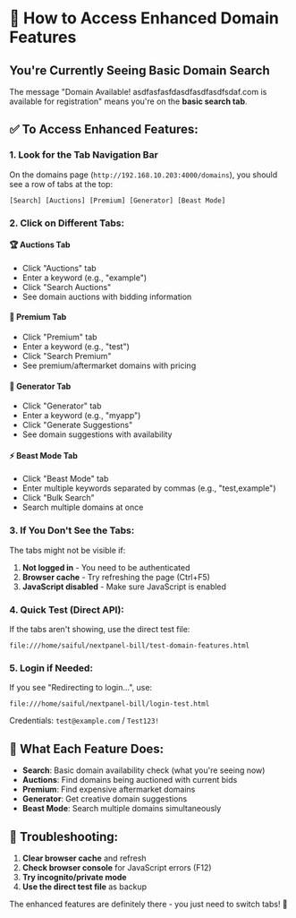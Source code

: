 # 🚀 How to Access Enhanced Domain Features

## You're Currently Seeing Basic Domain Search
The message "Domain Available! asdfasfasfdasdfasdfasdfsdaf.com is available for registration" means you're on the **basic search tab**.

## ✅ To Access Enhanced Features:

### 1. **Look for the Tab Navigation Bar**
On the domains page (`http://192.168.10.203:4000/domains`), you should see a row of tabs at the top:

```
[Search] [Auctions] [Premium] [Generator] [Beast Mode]
```

### 2. **Click on Different Tabs:**

#### 🏆 **Auctions Tab**
- Click "Auctions" tab
- Enter a keyword (e.g., "example")
- Click "Search Auctions"
- See domain auctions with bidding information

#### 💎 **Premium Tab** 
- Click "Premium" tab
- Enter a keyword (e.g., "test")
- Click "Search Premium"
- See premium/aftermarket domains with pricing

#### 🎯 **Generator Tab**
- Click "Generator" tab
- Enter a keyword (e.g., "myapp")
- Click "Generate Suggestions"
- See domain suggestions with availability

#### ⚡ **Beast Mode Tab**
- Click "Beast Mode" tab
- Enter multiple keywords separated by commas (e.g., "test,example")
- Click "Bulk Search"
- Search multiple domains at once

### 3. **If You Don't See the Tabs:**

The tabs might not be visible if:
1. **Not logged in** - You need to be authenticated
2. **Browser cache** - Try refreshing the page (Ctrl+F5)
3. **JavaScript disabled** - Make sure JavaScript is enabled

### 4. **Quick Test (Direct API):**
If the tabs aren't showing, use the direct test file:
```
file:///home/saiful/nextpanel-bill/test-domain-features.html
```

### 5. **Login if Needed:**
If you see "Redirecting to login...", use:
```
file:///home/saiful/nextpanel-bill/login-test.html
```
Credentials: `test@example.com` / `Test123!`

## 🎯 **What Each Feature Does:**

- **Search**: Basic domain availability check (what you're seeing now)
- **Auctions**: Find domains being auctioned with current bids
- **Premium**: Find expensive aftermarket domains
- **Generator**: Get creative domain suggestions
- **Beast Mode**: Search multiple domains simultaneously

## 🔧 **Troubleshooting:**

1. **Clear browser cache** and refresh
2. **Check browser console** for JavaScript errors (F12)
3. **Try incognito/private mode**
4. **Use the direct test file** as backup

The enhanced features are definitely there - you just need to switch tabs! 🎉

